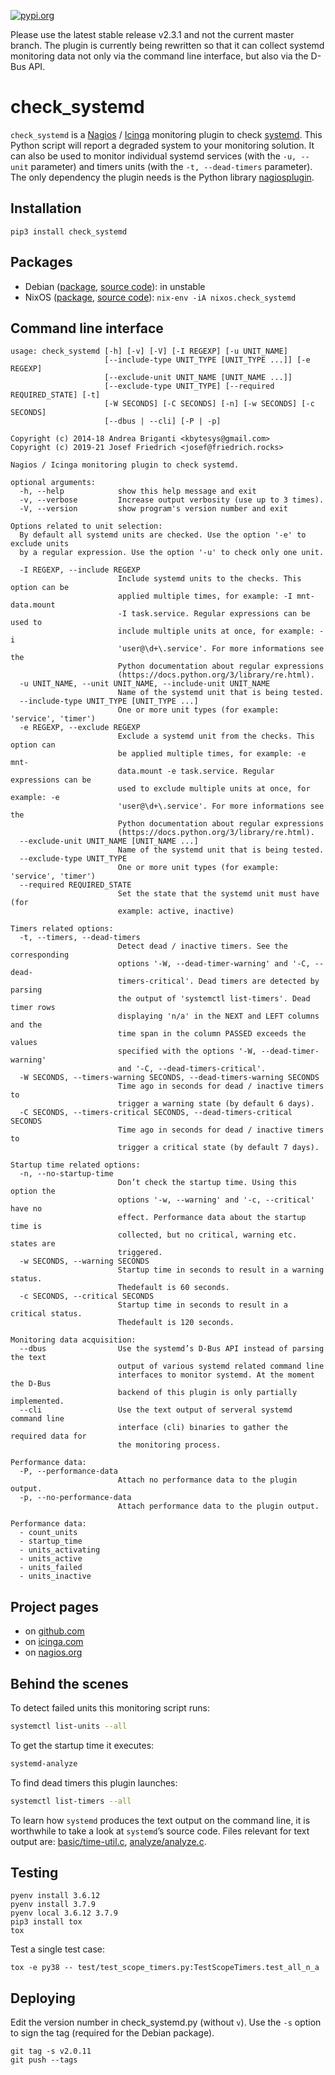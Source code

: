 [![pypi.org](http://img.shields.io/pypi/v/check_systemd.svg)](https://pypi.python.org/pypi/check_systemd)

Please use the latest stable release v2.3.1 and not the current master
branch. The plugin is currently being rewritten so that it can collect
systemd monitoring data not only via the command line interface, but
also via the D-Bus API.

# check_systemd

`check_systemd` is a [Nagios](https://www.nagios.org) /
[Icinga](https://icinga.com) monitoring plugin to check
[systemd](https://systemd.io). This Python script will report a degraded
system to your monitoring solution. It can also be used to monitor
individual systemd services (with the `-u, --unit` parameter) and timers
units (with the `-t, --dead-timers` parameter). The only dependency the
plugin needs is the Python library
[nagiosplugin](https://nagiosplugin.readthedocs.io/en/stable).

## Installation

```
pip3 install check_systemd
```

## Packages

* Debian ([package](https://packages.debian.org/search?keywords=monitoring%2Dplugins%2Dsystemd), [source code](https://salsa.debian.org/python-team/packages/monitoring-plugins-systemd/-/tree/debian/master/debian)): in unstable
* NixOS ([package](https://search.nixos.org/packages?channel=unstable&query=check_systemd), [source code](https://github.com/NixOS/nixpkgs/blob/nixos-unstable/pkgs/servers/monitoring/nagios/plugins/check_systemd.nix)): `nix-env -iA nixos.check_systemd`

## Command line interface

```
usage: check_systemd [-h] [-v] [-V] [-I REGEXP] [-u UNIT_NAME]
                     [--include-type UNIT_TYPE [UNIT_TYPE ...]] [-e REGEXP]
                     [--exclude-unit UNIT_NAME [UNIT_NAME ...]]
                     [--exclude-type UNIT_TYPE] [--required REQUIRED_STATE] [-t]
                     [-W SECONDS] [-C SECONDS] [-n] [-w SECONDS] [-c SECONDS]
                     [--dbus | --cli] [-P | -p]

Copyright (c) 2014-18 Andrea Briganti <kbytesys@gmail.com>
Copyright (c) 2019-21 Josef Friedrich <josef@friedrich.rocks>

Nagios / Icinga monitoring plugin to check systemd.

optional arguments:
  -h, --help            show this help message and exit
  -v, --verbose         Increase output verbosity (use up to 3 times).
  -V, --version         show program's version number and exit

Options related to unit selection:
  By default all systemd units are checked. Use the option '-e' to exclude units
  by a regular expression. Use the option '-u' to check only one unit.

  -I REGEXP, --include REGEXP
                        Include systemd units to the checks. This option can be
                        applied multiple times, for example: -I mnt-data.mount
                        -I task.service. Regular expressions can be used to
                        include multiple units at once, for example: -i
                        'user@\d+\.service'. For more informations see the
                        Python documentation about regular expressions
                        (https://docs.python.org/3/library/re.html).
  -u UNIT_NAME, --unit UNIT_NAME, --include-unit UNIT_NAME
                        Name of the systemd unit that is being tested.
  --include-type UNIT_TYPE [UNIT_TYPE ...]
                        One or more unit types (for example: 'service', 'timer')
  -e REGEXP, --exclude REGEXP
                        Exclude a systemd unit from the checks. This option can
                        be applied multiple times, for example: -e mnt-
                        data.mount -e task.service. Regular expressions can be
                        used to exclude multiple units at once, for example: -e
                        'user@\d+\.service'. For more informations see the
                        Python documentation about regular expressions
                        (https://docs.python.org/3/library/re.html).
  --exclude-unit UNIT_NAME [UNIT_NAME ...]
                        Name of the systemd unit that is being tested.
  --exclude-type UNIT_TYPE
                        One or more unit types (for example: 'service', 'timer')
  --required REQUIRED_STATE
                        Set the state that the systemd unit must have (for
                        example: active, inactive)

Timers related options:
  -t, --timers, --dead-timers
                        Detect dead / inactive timers. See the corresponding
                        options '-W, --dead-timer-warning' and '-C, --dead-
                        timers-critical'. Dead timers are detected by parsing
                        the output of 'systemctl list-timers'. Dead timer rows
                        displaying 'n/a' in the NEXT and LEFT columns and the
                        time span in the column PASSED exceeds the values
                        specified with the options '-W, --dead-timer-warning'
                        and '-C, --dead-timers-critical'.
  -W SECONDS, --timers-warning SECONDS, --dead-timers-warning SECONDS
                        Time ago in seconds for dead / inactive timers to
                        trigger a warning state (by default 6 days).
  -C SECONDS, --timers-critical SECONDS, --dead-timers-critical SECONDS
                        Time ago in seconds for dead / inactive timers to
                        trigger a critical state (by default 7 days).

Startup time related options:
  -n, --no-startup-time
                        Don’t check the startup time. Using this option the
                        options '-w, --warning' and '-c, --critical' have no
                        effect. Performance data about the startup time is
                        collected, but no critical, warning etc. states are
                        triggered.
  -w SECONDS, --warning SECONDS
                        Startup time in seconds to result in a warning status.
                        Thedefault is 60 seconds.
  -c SECONDS, --critical SECONDS
                        Startup time in seconds to result in a critical status.
                        Thedefault is 120 seconds.

Monitoring data acquisition:
  --dbus                Use the systemd’s D-Bus API instead of parsing the text
                        output of various systemd related command line
                        interfaces to monitor systemd. At the moment the D-Bus
                        backend of this plugin is only partially implemented.
  --cli                 Use the text output of serveral systemd command line
                        interface (cli) binaries to gather the required data for
                        the monitoring process.

Performance data:
  -P, --performance-data
                        Attach no performance data to the plugin output.
  -p, --no-performance-data
                        Attach performance data to the plugin output.

Performance data:
  - count_units
  - startup_time
  - units_activating
  - units_active
  - units_failed
  - units_inactive

```

## Project pages

* on [github.com](https://github.com/Josef-Friedrich/check_systemd)
* on [icinga.com](https://exchange.icinga.com/joseffriedrich/check_systemd)
* on [nagios.org](https://exchange.nagios.org/directory/Plugins/System-Metrics/Processes/check_systemd/details)

## Behind the scenes

To detect failed units this monitoring script runs:

```sh
systemctl list-units --all
```

To get the startup time it executes:

```sh
systemd-analyze
```

To find dead timers this plugin launches:

```sh
systemctl list-timers --all
```

To learn how `systemd` produces the text output on the command line, it
is worthwhile to take a look at  `systemd`’s source
code. Files relevant for text output are:
[basic/time-util.c](https://github.com/systemd/systemd/blob/main/src/basic/time-util.c),
[analyze/analyze.c](https://github.com/systemd/systemd/blob/main/src/analyze/analyze.c).

## Testing

```
pyenv install 3.6.12
pyenv install 3.7.9
pyenv local 3.6.12 3.7.9
pip3 install tox
tox
```

Test a single test case:

```
tox -e py38 -- test/test_scope_timers.py:TestScopeTimers.test_all_n_a
```

## Deploying

Edit the version number in check_systemd.py (without `v`). Use the `-s`
option to sign the tag (required for the Debian package).

```
git tag -s v2.0.11
git push --tags
```
